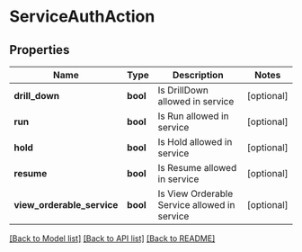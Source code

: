 # ServiceAuthAction

## Properties
Name | Type | Description | Notes
------------ | ------------- | ------------- | -------------
**drill_down** | **bool** | Is DrillDown allowed in service | [optional] 
**run** | **bool** | Is Run allowed in service | [optional] 
**hold** | **bool** | Is Hold allowed in service | [optional] 
**resume** | **bool** | Is Resume allowed in service | [optional] 
**view_orderable_service** | **bool** | Is View Orderable Service allowed in service | [optional] 

[[Back to Model list]](../README.md#documentation-for-models) [[Back to API list]](../README.md#documentation-for-api-endpoints) [[Back to README]](../README.md)


